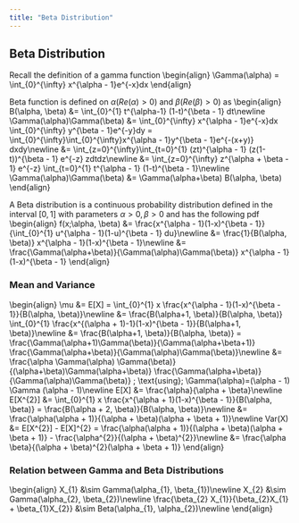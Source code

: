 ```yaml
---
title: "Beta Distribution"
---
```


## Beta Distribution

Recall the definition of a gamma function
\begin{align}
        \Gamma(\alpha) = \int_{0}^{\infty} x^{\alpha - 1}e^{-x}dx
    \end{align}

Beta function is defined on $\alpha (Re(\alpha) > 0)$ and $\beta (Re(\beta) > 0)$ as
\begin{align}
        B(\alpha, \beta) &= \int_{0}^{1} t^{\alpha-1} (1-t)^{\beta - 1} dt\newline
        \Gamma(\alpha)\Gamma(\beta) &= \int_{0}^{\infty} x^{\alpha - 1}e^{-x}dx \int_{0}^{\infty} y^{\beta - 1}e^{-y}dy = \int_{0}^{\infty}\int_{0}^{\infty}x^{\alpha - 1}y^{\beta - 1}e^{-(x+y)} dxdy\newline
        &= \int_{z=0}^{\infty}\int_{t=0}^{1} (zt)^{\alpha - 1} (z(1-t))^{\beta - 1} e^{-z} zdtdz\newline
        &= \int_{z=0}^{\infty} z^{\alpha + \beta - 1} e^{-z} \int_{t=0}^{1} t^{\alpha - 1} (1-t)^{\beta - 1}\newline
        \Gamma(\alpha)\Gamma(\beta) &= \Gamma(\alpha+\beta) B(\alpha, \beta)
    \end{align}

A Beta distribution is a continuous probability distribution defined in the interval $[0,1]$ with parameters $\alpha >0, \beta >0$ and has the following pdf
\begin{align}
        f(x;\alpha, \beta) &= \frac{x^{\alpha - 1}(1-x)^{\beta - 1}}{\int_{0}^{1} u^{\alpha - 1}(1-u)^{\beta - 1} du}\newline
        &= \frac{1}{B(\alpha, \beta)} x^{\alpha - 1}(1-x)^{\beta - 1}\newline
        &= \frac{\Gamma(\alpha+\beta)}{\Gamma(\alpha)\Gamma(\beta)} x^{\alpha - 1}(1-x)^{\beta - 1}
    \end{align}

### Mean and Variance

\begin{align}
        \mu &= E[X] = \int_{0}^{1} x \frac{x^{\alpha - 1}(1-x)^{\beta - 1}}{B(\alpha, \beta)}\newline
        &= \frac{B(\alpha+1, \beta)}{B(\alpha, \beta)} \int_{0}^{1} \frac{x^{(\alpha + 1)-1}(1-x)^{\beta - 1}}{B(\alpha+1, \beta)}\newline
        &= \frac{B(\alpha+1, \beta)}{B(\alpha, \beta)} = \frac{\Gamma(\alpha+1)\Gamma(\beta)}{\Gamma(\alpha+\beta+1)} \frac{\Gamma(\alpha+\beta)}{\Gamma(\alpha)\Gamma(\beta)}\newline
        &= \frac{\alpha \Gamma(\alpha) \Gamma(\beta)}{(\alpha+\beta)\Gamma(\alpha+\beta)}  \frac{\Gamma(\alpha+\beta)}{\Gamma(\alpha)\Gamma(\beta)} \; \text{using}\; \Gamma(\alpha)=(\alpha - 1) \Gamma (\alpha - 1)\newline
        E[X] &= \frac{\alpha}{\alpha + \beta}\newline
        E[X^{2}] &= \int_{0}^{1} x \frac{x^{\alpha + 1}(1-x)^{\beta - 1}}{B(\alpha, \beta)} = \frac{B(\alpha + 2, \beta)}{B(\alpha, \beta)}\newline
        &= \frac{\alpha(\alpha + 1)}{(\alpha + \beta)(\alpha + \beta + 1)}\newline
        Var(X) &= E[X^{2}] - E[X]^{2} = \frac{\alpha(\alpha + 1)}{(\alpha + \beta)(\alpha + \beta + 1)} - \frac{\alpha^{2}}{(\alpha + \beta)^{2}}\newline
        &= \frac{\alpha \beta}{(\alpha + \beta)^{2}(\alpha + \beta + 1)}
    \end{align}

### Relation between Gamma and Beta Distributions

\begin{align}
        X_{1} &\sim Gamma(\alpha_{1}, \beta_{1})\newline
        X_{2} &\sim Gamma(\alpha_{2}, \beta_{2})\newline
        \frac{\beta_{2} X_{1}}{\beta_{2}X_{1} + \beta_{1}X_{2}} &\sim Beta(\alpha_{1}, \alpha_{2})\newline
    \end{align}
